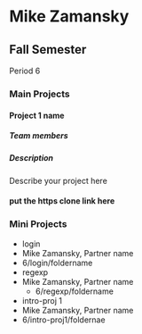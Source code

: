 Mike Zamansky
==========

## Fall Semester
Period 6

### Main Projects

#### Project 1 name
##### Team members
##### Description
Describe your project here
#### put the https clone link here

### Mini Projects

 * login
  * Mike Zamansky, Partner name
  * 6/login/foldername
 * regexp
  * Mike Zamansky, Partner name 
	* 6/regexp/foldername
 * intro-proj 1
  * Mike Zamansky, Partner name 
  * 6/intro-proj1/foldernae


